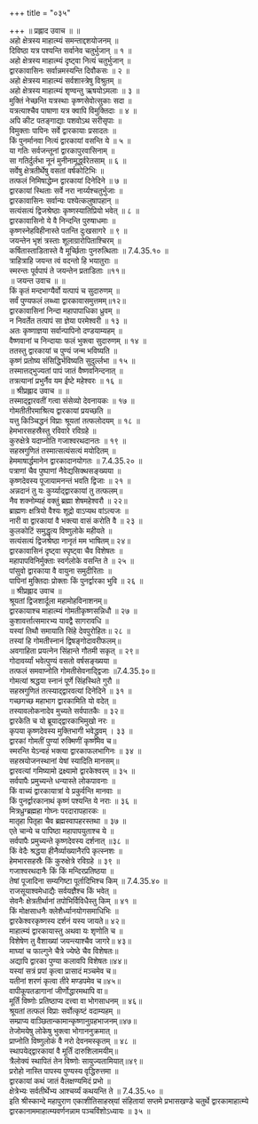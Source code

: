 +++
title = "०३५"

+++
॥ प्रह्लाद उवाच ॥ ॥  
अहो क्षेत्रस्य माहात्म्यं समन्ताद्दशयोजनम् ॥  
दिविष्ठा यत्र पश्यन्ति सर्वानेव चतुर्भुजान् ॥ १ ॥  
अहो क्षेत्रस्य माहात्म्यं दृष्ट्वा नित्यं चतुर्भुजान् ॥  
द्वारकावासिनः सर्वान्नमस्यन्ति दिवौकसः ॥ २ ॥  
अहो क्षेत्रस्य माहात्म्यं सर्वशास्त्रेषु विश्रुतम् ॥  
अहो क्षेत्रस्य माहात्म्यं शृण्वन्तु ऋषयोऽमलाः ॥ ३ ॥  
मुक्तिं नेच्छन्ति यत्रस्थाः कृष्णसेवोत्सुकाः सदा ॥  
यत्रत्याश्चैव पाषाणा यत्र क्वापि विमुक्तिदाः ॥ ४ ॥  
अपि कीट पतङ्गाद्याः पशवोऽथ सरीसृपाः ॥  
विमुक्ताः पापिनः सर्वे द्वारकायाः प्रसादतः ॥  
किं पुनर्मानवा नित्यं द्वारकायां वसन्ति ये ॥ ५ ॥  
या गतिः सर्वजन्तूनां द्वारकापुरवासिनाम् ॥  
सा गतिर्दुर्लभा नूनं मुनीनामूर्द्ध्वरेतसाम् ॥ ६ ॥  
सर्वेषु क्षेत्रतीर्थेषु वसतां वर्षकोटिभिः ॥  
तत्फलं निमिषाद्धेम्न द्वारकायां दिनेदिने ॥ ७ ॥  
द्वारकायां स्थिताः सर्वे नरा नार्य्यश्चतुर्भुजाः ॥  
द्वारकावासिनः सर्वान्यः पश्येत्कलुषापहान् ॥  
सत्यंसत्यं द्विजश्रेष्ठाः कृष्णस्यातिप्रियो भवेत् ॥ ८ ॥  
द्वारकावासिनो ये वै निन्दन्ति पुरुषाधमाः ॥  
कृष्णस्नेहविहीनास्ते पतन्ति दुःखसागरे ॥ ९ ॥  
जयन्तेन भृशं त्रस्ताः शूलाग्रारोपिताश्चिरम् ॥  
कर्षितास्ताडितास्ते वै मूर्च्छिताः पुनरुत्थिताः ॥ 7.4.35.१० ॥  
त्राहित्राहि जयन्त त्वं वदन्तो हि भयातुराः ॥  
स्मरन्तः पूर्वपापं ते जयन्तेन प्रताडिताः ॥११॥  
॥ जयन्त उवाच ॥ ॥  
किं कृतं मन्दभाग्यैर्वो यत्पापं च सुदारुणम् ॥  
सर्वं पुण्यफलं लब्ध्वा द्वारकावासमुत्तमम्॥१२॥  
द्वारकावासिनां निन्दा महापापाधिका ध्रुवम् ॥  
न निवर्तेत तत्पापं सा ज्ञेया परमेश्वरी ॥ १३ ॥  
अतः कृष्णाज्ञया सर्वान्पापिनो दण्डयाम्यहम् ॥  
वैष्णवानां च निन्दायाः फलं भुक्त्वा सुदारुणम् ॥ १४ ॥  
ततस्तु द्वारकायां च पुण्यं जन्म भविष्यति ॥  
कृष्णं प्रतोष्य संसिद्धिर्भविष्यति सुदुर्ल्लभा ॥ १५ ॥  
तस्मात्तद्भुज्यतां पापं जातं वैष्णवनिन्दनात् ॥  
तत्रत्यानां प्रभुर्नैव यम ईष्टे महेश्वरः ॥ १६ ॥  
॥ श्रीप्रह्लाद उवाच ॥ ॥  
तस्माद्द्वारवतीं गत्वा संसेव्यो देवनायकः ॥ १७ ॥  
गोमतीतीरमाश्रित्य द्वारकायां प्रयच्छति ॥  
यत्तु किञ्चिद्धनं विप्राः श्रूयतां तत्फलोदयम् ॥ १८ ॥  
हेमभारसहस्रैस्तु रविवारे रविग्रहे ॥  
कुरुक्षेत्रे यदाप्नोति गजाश्वरथदानतः ॥ १९ ॥  
सहस्रगुणितं तस्मात्सत्यंसत्यं मयोदितम् ॥  
हेममाषार्द्धमानेन द्वारकादानयोगतः ॥ 7.4.35.२० ॥  
पत्राणां चैव पुष्पाणां नैवेद्यसिक्थसङ्ख्यया ॥  
कृष्णदेवस्य पूजायामनन्तं भवति द्विजाः ॥ २१ ॥  
अन्नदानं तु यः कुर्य्याद्द्वारकायां तु तत्फलम्॥  
नैव शक्नोम्यहं वक्तुं ब्रह्मा शेषमहेश्वरौ ॥ २२॥  
ब्राह्मणः क्षत्रियो वैश्यः शूद्रो वाऽप्यथ वांऽत्यजः ॥  
नारी वा द्वारकायां वै भक्त्या वासं करोति वै ॥ २३ ॥  
कुलकोटिं समुद्धृत्य विष्णुलोके महीयते ॥  
सत्यंसत्यं द्विजश्रेष्ठा नानृतं मम भाषितम्॥ २४॥  
द्वारकावासिनं दृष्ट्वा स्पृष्ट्वा चैव विशेषतः ॥  
महापापविनिर्मुक्ताः स्वर्गलोके वसन्ति ते ॥ २५ ॥  
पांसुवो द्वारकाया वै वायुना समुदीरिताः ॥  
पापिनां मुक्तिदाः प्रोक्ताः किं पुनर्द्वारका भुवि ॥ २६ ॥  
॥ श्रीप्रह्लाद उवाच ॥  
श्रूयतां द्विजशार्दूला महामोहविनाशनम्॥  
द्वारकायाश्च माहात्म्यं गोमतीकृष्णसन्निधौ ॥ २७ ॥  
कुशावर्त्तात्समारभ्य यावद्वै सागरावधि ॥  
यस्यां तिथौ समायाति सिंहे देवपुरोहितः॥ २८ ॥  
तस्यां हि गोमतीस्नानं द्विषङ्गोदावरीफलम्॥  
अवगाहिता प्रयत्नेन सिंहान्ते गौतमी सकृत् ॥ २९॥  
गोदावर्य्यां भवेत्पुण्यं वसतो वर्षसङ्ख्यया ॥  
तत्फलं समवाप्नोति गोमतीसेवनाद्द्विजाः ॥7.4.35.३०॥  
गोमत्यां श्रद्धया स्नानं पूर्णे सिंहस्थिते गुरौ ॥  
सहस्रगुणितं तत्स्याद्द्वारवत्यां दिनेदिने ॥ ३१ ॥  
गच्छगच्छ महाभाग द्वारकामिति यो वदेत् ॥  
तस्यावलोकनादेव मुच्यते सर्वपातकैः ॥ ३२॥  
द्वारकेति च यो ब्रूयाद्द्वारकाभिमुखो नरः ॥  
कृपया कृष्णदेवस्य मुक्तिभागी भवेद्ध्रुवम् । ३३ ॥  
द्वारकां गोमतीं पुण्यां रुक्मिणीं कृष्णमेव च॥  
स्मरन्ति येऽन्वहं भक्त्या द्वारकाफलभागिनः ॥ ३४ ॥  
सहस्रयोजनस्थानां येषां स्यादिति मानसम्॥  
द्वारवत्यां गमिष्यामो द्रक्ष्यामो द्वारकेश्वरम् ॥ ३५ ॥  
सर्वपापैः प्रमुच्यन्ते धन्यास्ते लोकपावनाः ॥  
किं वाच्यं द्वारकायात्रां ये प्रकुर्वन्ति मानवाः ॥  
किं पुनर्द्वारकानाथं कृष्णं पश्यन्ति ये नराः ॥ ३६ ॥  
मित्रध्रुग्ब्रह्महा गोघ्नः परदारापहारकः ॥  
मातृहा पितृहा चैव ब्रह्मस्वापहरस्तथा ॥ ३७ ॥  
एते चान्ये च पापिष्ठा महापापयुताश्च ये ॥  
सर्वपापैः प्रमुच्यन्ते कृष्णदेवस्य दर्शनात् ॥३८ ॥  
किं वेदैः श्रद्धया हीनैर्व्याख्यानैरपि कृत्स्नशः ॥  
हेमभारसहस्रैः किं कुरुक्षेत्रे रविग्रहे ॥ ३९ ॥  
गजाश्वरथदानैः किं किं मन्दिरप्रतिष्ठया ॥  
तेषां पूजादिना सम्यगिष्टा पूर्तादिभिश्च किम् ॥ 7.4.35.४० ॥  
राजसूयाश्वमेधाद्यैः सर्वयज्ञैश्च किं भवेत् ॥  
सेवनैः क्षेत्रतीर्थानां तपोभिर्विविधैस्तु किम् ॥ ४१ ॥  
किं मोक्षसाधनैः क्लेशैर्ध्यानयोगसमाधिभिः ॥  
द्वारकेश्वरकृष्णस्य दर्शनं यस्य जायते॥ ४२॥  
माहात्म्यं द्वारकायास्तु अथवा यः शृणोति च ॥  
विशेषेण तु वैशाख्यां जयन्त्याश्चैव जागरे॥ ४३॥  
माघ्यां च फाल्गुने चैत्रे ज्येष्ठे चैव विशेषतः॥  
अद्यापि द्वारका पुण्या कलावपि विशेषतः॥४४॥  
यस्यां सत्रं प्रपां कृत्वा प्रासादं मञ्चमेव च॥  
यतीनां शरणं कृत्वा तीरे मण्डपमेव च॥४५॥  
वापीकूपतडागानां जीर्णोद्धारमथापि वा॥  
मूर्तिं विष्णोः प्रतिष्ठाप्य दत्त्वा वा भोगसाधनम् ॥ ४६॥  
श्रूयतां तत्फलं विप्राः सर्वोत्कृष्टं वदाम्यहम् ॥  
सम्प्राप्य वाञ्छितान्कामान्कृष्णानुग्रहभाजनम्॥४७॥  
तेजोमयेषु लोकेषु भुक्त्वा भोगाननुक्रमात् ॥  
प्राप्नोति विष्णुलोकं वै नरो देवनमस्कृतम् ॥ ४८ ॥  
स्थापयेद्द्वारकायां वै मूर्तिं दारुशिलामयीम्॥  
त्रैलोक्यं स्थापितं तेन विष्णोः सायुज्यतामियात्॥४९॥  
प्ररोहो नास्ति पापस्य पुण्यस्य वृद्धिरुत्तमा ॥  
द्वारकायां कथं जातं वैलक्षण्यमिदं प्रभो ॥  
क्षेत्रेभ्यः सर्वतीर्थेभ्य आश्चर्य्यं कथयन्ति ते ॥ 7.4.35.५० ॥  
इति श्रीस्कान्दे महापुराण एकाशीतिसाहस्र्यां संहितायां सप्तमे प्रभासखण्डे चतुर्थे द्वारकामाहात्म्ये द्वारकानाममाहात्म्यवर्णनन्नाम पञ्चविंशोऽध्यायः ॥ ३५ ॥